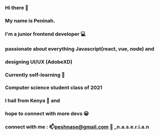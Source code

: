 ### Hi there 👋
### My name is Peninah.
### I'm a junior frontend developer 💻
### passionate about everything Javascript(react, vue, node) and 
### designing UI/UX (AdobeXD)
### Currently self-learning 🌱
### Computer science student class of 2021
### I hail from Kenya 📌 and
### hope to connect with more devs 😀
### connect with me : 📫peshnase@gmail.com  📲 _n.a.s.e.r.i.a.n

<!--
**peninahnaserian/peninahnaserian** is a ✨ _special_ ✨ repository because its `README.md` (this file) appears on your GitHub profile.

Here are some ideas to get you started:

- 🔭 I’m currently working on ...
- 🌱 I’m currently learning ...
- 👯 I’m looking to collaborate on ...
- 🤔 I’m looking for help with ...
- 💬 Ask me about ...
- 📫 How to reach me: ...
- 😄 Pronouns: ...
- ⚡ Fun fact: ...
-->
